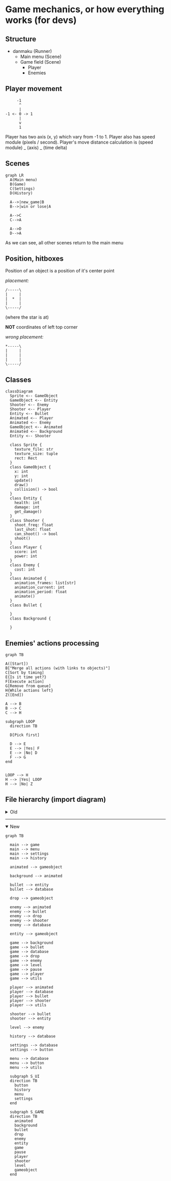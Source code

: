 # Game mechanics, or how everything works (for devs)

## Structure

- danmaku (Runner)
  - Main menu (Scene)
  - Game field (Scene)
    - Player
    - Enemies

## Player movement

```
     -1
      ^
      |
-1 <- 0 -> 1
      |
      v
      1
```

Player has two axis (x, y) which vary from -1 to 1.
Player also has speed module (pixels / second).
Player's move distance calculation is (speed module) _ (axis) _ (time delta)

## Scenes

```mermaid
graph LR
  A(Main menu)
  B(Game)
  C(Settings)
  D(History)

  A-->|new_game|B
  B-->|win or lose|A

  A-->C
  C-->A

  A-->D
  D-->A
```

As we can see, all other scenes return to the main menu

## Position, hitboxes

Position of an object is a position of it's center point

_placement:_

```
/-----\
|     |
|  *  |
|     |
\-----/
```

(where the star is at)

**NOT** coordinates of left top corner

_wrong placement:_

```
*-----\
|     |
|     |
|     |
\-----/
```

## Classes

```mermaid
classDiagram
  Sprite <-- GameObject
  GameObject <-- Entity
  Shooter <-- Enemy
  Shooter <-- Player
  Entity <-- Bullet
  Animated <-- Player
  Animated <-- Enemy
  GameObject <-- Animated
  Animated <-- Background
  Entity <-- Shooter

  class Sprite {
    texture_file: str
    texture_size: tuple
    rect: Rect
  }
  class GameObject {
    x: int
    y: int
    update()
    draw()
    collision() -> bool
  }
  class Entity {
    health: int
    damage: int
    get_damage()
  }
  class Shooter {
    shoot_freq: float
    last_shot: float
    can_shoot() -> bool
    shoot()
  }
  class Player {
    score: int
    power: int
  }
  class Enemy {
    cost: int
  }
  class Animated {
    animation_frames: list[str]
    animation_current: int
    animation_period: float
    animate()
  }
  class Bullet {

  }
  class Background {

  }
```

## Enemies' actions processing

```mermaid
graph TB

A([Start])
B["Merge all actions (with links to objects)"]
C[Sort by timing]
E{Is it time yet?}
F[Execute action]
G[Remove from queue]
H{While actions left}
Z([End])

A --> B
B --> C
C --> H

subgraph LOOP
  direction TB

  D[Pick first]

  D --> E
  E --> |Yes| F
  E --> |No| D
  F --> G
end


LOOP --> H
H --> |Yes| LOOP
H --> |No| Z

```

## File hierarchy (import diagram)

<details>
  <summary>Old</summary>

  ```mermaid
  %%{init: {"flowchart": {"curve": "basis"}} }%%
  graph TB

  GAME("game.py")
  MAIN("main.py")


  animated --> gameobject

  background --> animated

  bullet --> entity
  bullet --> database

  button

  drop --> gameobject

  enemy --> shooter
  enemy --> database
  enemy --> animated
  enemy --> bullet
  enemy --> drop

  entity --> gameobject

  GAME --> enemy
  GAME --> player
  GAME --> level
  GAME --> database
  GAME --> drop
  GAME --> background
  GAME --> pause
  GAME --> utils
  GAME --> bullet

  gameobject

  history --> database

  level --> enemy

  MAIN --> GAME
  MAIN --> menu
  MAIN --> settings
  MAIN --> history

  menu --> background
  menu --> button
  menu --> database
  menu --> utils

  pause

  player --> shooter
  player --> database
  player --> animated
  player --> bullet
  player --> utils

  settings --> button
  settings --> database


  shooter --> entity
  shooter --> bullet

  utils

  subgraph S_UI
  direction TB
  end

  subgraph S_GAME
  direction TB
  end

  ```

</details>

---

<details open>
<summary>New</summary>

```mermaid
graph TB

  main --> game
  main --> menu
  main --> settings
  main --> history

  animated --> gameobject

  background --> animated

  bullet --> entity
  bullet --> database

  drop --> gameobject

  enemy --> animated
  enemy --> bullet
  enemy --> drop
  enemy --> shooter
  enemy --> database

  entity --> gameobject

  game --> background
  game --> bullet
  game --> database
  game --> drop
  game --> enemy
  game --> level
  game --> pause
  game --> player
  game --> utils

  player --> animated
  player --> database
  player --> bullet
  player --> shooter
  player --> utils

  shooter --> bullet
  shooter --> entity

  level --> enemy

  history --> database

  settings --> database
  settings --> button

  menu --> database
  menu --> button
  menu --> utils

  subgraph S_UI
  direction TB
    button
    history
    menu
    settings
  end

  subgraph S_GAME
  direction TB
    animated
    background
    bullet
    drop
    enemy
    entity
    game
    pause
    player
    shooter
    level
    gameobject
  end
```

</details>
